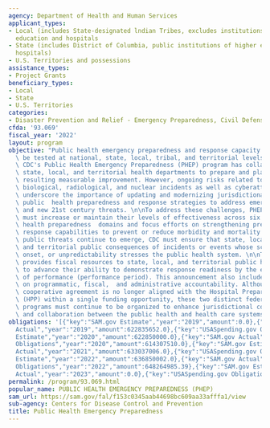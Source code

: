```yaml
---
agency: Department of Health and Human Services
applicant_types:
- Local (includes State-designated lndian Tribes, excludes institutions of higher
  education and hospitals
- State (includes District of Columbia, public institutions of higher education and
  hospitals)
- U.S. Territories and possessions
assistance_types:
- Project Grants
beneficiary_types:
- Local
- State
- U.S. Territories
categories:
- Disaster Prevention and Relief - Emergency Preparedness, Civil Defense
cfda: '93.069'
fiscal_year: '2022'
layout: program
objective: "Public health emergency preparedness and response capacity continues to\
  \ be tested at national, state, local, tribal, and territorial levels. Since 9/11,\
  \ CDC's Public Health Emergency Preparedness (PHEP) program has collaborated with\
  \ state, local, and territorial health departments to prepare and plan for emergencies,\
  \ resulting measurable improvement. However, ongoing risks related to chemical,\
  \ biological, radiological, and nuclear incidents as well as cyberattacks further\
  \ underscore the importance of updating and modernizing jurisdictional all-hazards\
  \ public  health preparedness and response strategies to address emerging technologies\
  \ and new 21st century threats. \n\nTo address these challenges, PHEP recipients\
  \ must increase or maintain their levels of effectiveness across six key public\
  \ health preparedness  domains and focus efforts on strengthening preparedness and\
  \ response capabilities to prevent or reduce morbidity and mortality. As additional\
  \ public threats continue to emerge, CDC must ensure that state, local, tribal,\
  \ and territorial public consequences of incidents or events whose scale, rapid\
  \ onset, or unpredictability stresses the public health system. \n\nThe program\
  \ provides fiscal resources to state, local, and territorial public health agencies\
  \ to advance their ability to demonstrate response readiness by the end of the period\
  \ of performance (performance period). This announcement also includes greater emphasis\
  \ on programmatic, fiscal,  and administrative accountability. Although the PHEP\
  \ cooperative agreement is no longer aligned with the Hospital Preparedness Program\
  \ (HPP) within a single funding opportunity, these two distinct federal preparedness\
  \ programs must continue to be organized to enhance jurisdictional coordination\
  \ and collaboration between the public health and health care systems."
obligations: '[{"key":"SAM.gov Estimate","year":"2019","amount":0.0},{"key":"SAM.gov
  Actual","year":"2019","amount":622835652.0},{"key":"USASpending.gov Obligations","year":"2019","amount":616499580.0},{"key":"SAM.gov
  Estimate","year":"2020","amount":622850000.0},{"key":"SAM.gov Actual","year":"2020","amount":622850000.0},{"key":"USASpending.gov
  Obligations","year":"2020","amount":614307510.0},{"key":"SAM.gov Estimate","year":"2021","amount":636850002.0},{"key":"SAM.gov
  Actual","year":"2021","amount":633037006.0},{"key":"USASpending.gov Obligations","year":"2021","amount":630747462.19},{"key":"SAM.gov
  Estimate","year":"2022","amount":636850002.0},{"key":"SAM.gov Actual","year":"2022","amount":649418525.0},{"key":"USASpending.gov
  Obligations","year":"2022","amount":648264985.39},{"key":"SAM.gov Estimate","year":"2023","amount":486352654.0},{"key":"SAM.gov
  Actual","year":"2023","amount":0.0},{"key":"USASpending.gov Obligations","year":"2023","amount":659512839.78}]'
permalink: /program/93.069.html
popular_name: PUBLIC HEALTH EMERGENCY PREPAREDNESS (PHEP)
sam_url: https://sam.gov/fal/f153c0345aab44698bc609aa33afffa1/view
sub-agency: Centers for Disease Control and Prevention
title: Public Health Emergency Preparedness
---
```

